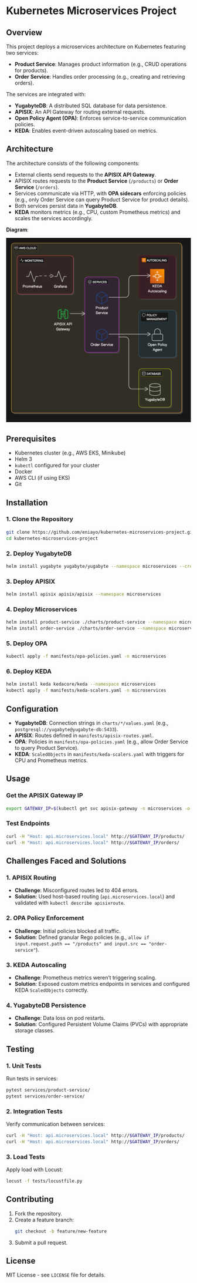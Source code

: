 # Kubernetes Microservices Project

## Overview
This project deploys a microservices architecture on Kubernetes featuring two services:
- **Product Service**: Manages product information (e.g., CRUD operations for products).
- **Order Service**: Handles order processing (e.g., creating and retrieving orders).

The services are integrated with:
- **YugabyteDB**: A distributed SQL database for data persistence.
- **APISIX**: An API Gateway for routing external requests.
- **Open Policy Agent (OPA)**: Enforces service-to-service communication policies.
- **KEDA**: Enables event-driven autoscaling based on metrics.

## Architecture
The architecture consists of the following components:
- External clients send requests to the **APISIX API Gateway**.
- APISIX routes requests to the **Product Service** (`/products`) or **Order Service** (`/orders`).
- Services communicate via HTTP, with **OPA sidecars** enforcing policies (e.g., only Order Service can query Product Service for product details).
- Both services persist data in **YugabyteDB**.
- **KEDA** monitors metrics (e.g., CPU, custom Prometheus metrics) and scales the services accordingly.

**Diagram**:

![Diagram](architectural_diagram.png)
## Prerequisites
- Kubernetes cluster (e.g., AWS EKS, Minikube)
- Helm 3
- `kubectl` configured for your cluster
- Docker
- AWS CLI (if using EKS)
- Git

## Installation
### 1. Clone the Repository
```bash
git clone https://github.com/eniayo/kubernetes-microservices-project.git
cd kubernetes-microservices-project
```

### 2. Deploy YugabyteDB
```bash
helm install yugabyte yugabyte/yugabyte --namespace microservices --create-namespace
```

### 3. Deploy APISIX
```bash
helm install apisix apisix/apisix --namespace microservices
```

### 4. Deploy Microservices
```bash
helm install product-service ./charts/product-service --namespace microservices
helm install order-service ./charts/order-service --namespace microservices
```

### 5. Deploy OPA
```bash
kubectl apply -f manifests/opa-policies.yaml -n microservices
```

### 6. Deploy KEDA
```bash
helm install keda kedacore/keda --namespace microservices
kubectl apply -f manifests/keda-scalers.yaml -n microservices
```

## Configuration
- **YugabyteDB**: Connection strings in `charts/*/values.yaml` (e.g., `postgresql://yugabyte@yugabyte-db:5433`).
- **APISIX**: Routes defined in `manifests/apisix-routes.yaml`.
- **OPA**: Policies in `manifests/opa-policies.yaml` (e.g., allow Order Service to query Product Service).
- **KEDA**: `ScaledObjects` in `manifests/keda-scalers.yaml` with triggers for CPU and Prometheus metrics.

## Usage
### Get the APISIX Gateway IP
```bash
export GATEWAY_IP=$(kubectl get svc apisix-gateway -n microservices -o jsonpath='{.status.loadBalancer.ingress[0].hostname}')
```

### Test Endpoints
```bash
curl -H "Host: api.microservices.local" http://$GATEWAY_IP/products/
curl -H "Host: api.microservices.local" http://$GATEWAY_IP/orders/
```

## Challenges Faced and Solutions
### 1. APISIX Routing
- **Challenge**: Misconfigured routes led to 404 errors.
- **Solution**: Used host-based routing (`api.microservices.local`) and validated with `kubectl describe apisixroute`.

### 2. OPA Policy Enforcement
- **Challenge**: Initial policies blocked all traffic.
- **Solution**: Defined granular Rego policies (e.g., `allow if input.request.path == "/products" and input.src == "order-service"`).

### 3. KEDA Autoscaling
- **Challenge**: Prometheus metrics weren’t triggering scaling.
- **Solution**: Exposed custom metrics endpoints in services and configured KEDA `ScaledObjects` correctly.

### 4. YugabyteDB Persistence
- **Challenge**: Data loss on pod restarts.
- **Solution**: Configured Persistent Volume Claims (PVCs) with appropriate storage classes.

## Testing
### 1. Unit Tests
Run tests in services:
```bash
pytest services/product-service/
pytest services/order-service/
```

### 2. Integration Tests
Verify communication between services:
```bash
curl -H "Host: api.microservices.local" http://$GATEWAY_IP/products/
curl -H "Host: api.microservices.local" http://$GATEWAY_IP/orders/
```

### 3. Load Tests
Apply load with Locust:
```bash
locust -f tests/locustfile.py
```

## Contributing
1. Fork the repository.
2. Create a feature branch:
   ```bash
   git checkout -b feature/new-feature
   ```
3. Submit a pull request.

## License
MIT License - see `LICENSE` file for details.

